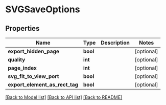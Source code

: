 # SVGSaveOptions

## Properties
Name | Type | Description | Notes
------------ | ------------- | ------------- | -------------
**export_hidden_page** | **bool** |  | [optional] 
**quality** | **int** |  | [optional] 
**page_index** | **int** |  | [optional] 
**svg_fit_to_view_port** | **bool** |  | [optional] 
**export_element_as_rect_tag** | **bool** |  | [optional] 

[[Back to Model list]](../README.md#documentation-for-models) [[Back to API list]](../README.md#documentation-for-api-endpoints) [[Back to README]](../README.md)


